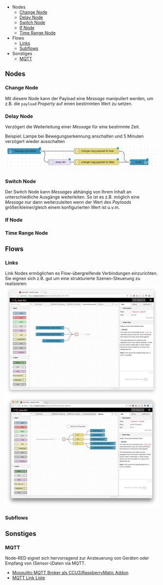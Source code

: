 * Nodes
  * [Change Node](#change-node)
  * [Delay Node](#delay-node)
  * [Switch Node](#switch-node)
  * [If Node](#if-node)
  * [Time Range Node](#time-range)
* Flows
  * [Links](#links)
  * [Subflows](#subflows)
* Sonstiges  
  * [MQTT](#mqtt)

## Nodes

### Change Node

Mit diesem Node kann der Payload eine _Message_ manipuliert werden, um z.B. die `payload` _Property_ auf einen bestimmten Wert zu setzen.

### Delay Node

Verzögert die Weiterleitung einer _Message_ für eine bestimmte Zeit.

Beispiel: Lampe bei Bewegungserkennung anschalten und 5 Minuten verzögert wieder ausschalten ![](images/delay-1.png)

### Switch Node

Der Switch Node kann _Messages_ abhängig von Ihrem Inhalt an unterschiedliche Ausgänge weiterleiten. So ist es z.B. möglich eine _Message_ nur dann weiterzuleiten wenn der Wert des _Payloads_ größer/kleiner/gleich einem konfigurierten Wert ist u.v.m.

### If Node

### Time Range Node


## Flows

### Links

Link Nodes ermöglichen es Flow-übergreifende Verbindungen einzurichten. Sie eignen sich z.B. gut um eine strukturierte Szenen-Steuerung zu realisieren:
![](images/link-1.png)
![](images/link-2.png)

### Subflows


## Sonstiges

### MQTT

Node-RED eignet sich hervorragend zur Ansteuerung von Geräten oder Empfang von (Sensor-)Daten via MQTT.

* [Mosquitto MQTT Broker als CCU3/RaspberryMatic Addon](https://github.com/hobbyquaker/ccu-addon-mosquitto)
* [MQTT Link Liste](https://github.com/hobbyquaker/awesome-mqtt)